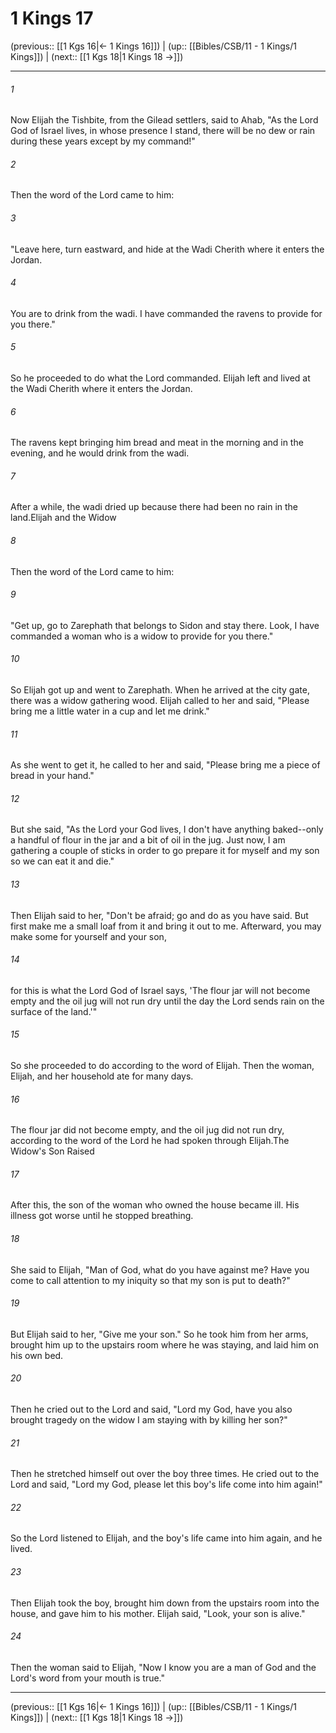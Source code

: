 # 1 Kings 17

(previous:: [[1 Kgs 16|← 1 Kings 16]]) | (up:: [[Bibles/CSB/11 - 1 Kings/1 Kings]]) | (next:: [[1 Kgs 18|1 Kings 18 →]])

***


###### 1 
Now Elijah the Tishbite, from the Gilead settlers, said to Ahab, "As the Lord God of Israel lives, in whose presence I stand, there will be no dew or rain during these years except by my command!" 

###### 2 
Then the word of the Lord came to him: 

###### 3 
"Leave here, turn eastward, and hide at the Wadi Cherith where it enters the Jordan. 

###### 4 
You are to drink from the wadi. I have commanded the ravens to provide for you there." 

###### 5 
So he proceeded to do what the Lord commanded. Elijah left and lived at the Wadi Cherith where it enters the Jordan. 

###### 6 
The ravens kept bringing him bread and meat in the morning and in the evening, and he would drink from the wadi. 

###### 7 
After a while, the wadi dried up because there had been no rain in the land.Elijah and the Widow 

###### 8 
Then the word of the Lord came to him: 

###### 9 
"Get up, go to Zarephath that belongs to Sidon and stay there. Look, I have commanded a woman who is a widow to provide for you there." 

###### 10 
So Elijah got up and went to Zarephath. When he arrived at the city gate, there was a widow gathering wood. Elijah called to her and said, "Please bring me a little water in a cup and let me drink." 

###### 11 
As she went to get it, he called to her and said, "Please bring me a piece of bread in your hand." 

###### 12 
But she said, "As the Lord your God lives, I don't have anything baked--only a handful of flour in the jar and a bit of oil in the jug. Just now, I am gathering a couple of sticks in order to go prepare it for myself and my son so we can eat it and die." 

###### 13 
Then Elijah said to her, "Don't be afraid; go and do as you have said. But first make me a small loaf from it and bring it out to me. Afterward, you may make some for yourself and your son, 

###### 14 
for this is what the Lord God of Israel says, 'The flour jar will not become empty and the oil jug will not run dry until the day the Lord sends rain on the surface of the land.'" 

###### 15 
So she proceeded to do according to the word of Elijah. Then the woman, Elijah, and her household ate for many days. 

###### 16 
The flour jar did not become empty, and the oil jug did not run dry, according to the word of the Lord he had spoken through Elijah.The Widow's Son Raised 

###### 17 
After this, the son of the woman who owned the house became ill. His illness got worse until he stopped breathing. 

###### 18 
She said to Elijah, "Man of God, what do you have against me? Have you come to call attention to my iniquity so that my son is put to death?" 

###### 19 
But Elijah said to her, "Give me your son." So he took him from her arms, brought him up to the upstairs room where he was staying, and laid him on his own bed. 

###### 20 
Then he cried out to the Lord and said, "Lord my God, have you also brought tragedy on the widow I am staying with by killing her son?" 

###### 21 
Then he stretched himself out over the boy three times. He cried out to the Lord and said, "Lord my God, please let this boy's life come into him again!" 

###### 22 
So the Lord listened to Elijah, and the boy's life came into him again, and he lived. 

###### 23 
Then Elijah took the boy, brought him down from the upstairs room into the house, and gave him to his mother. Elijah said, "Look, your son is alive." 

###### 24 
Then the woman said to Elijah, "Now I know you are a man of God and the Lord's word from your mouth is true."

***

(previous:: [[1 Kgs 16|← 1 Kings 16]]) | (up:: [[Bibles/CSB/11 - 1 Kings/1 Kings]]) | (next:: [[1 Kgs 18|1 Kings 18 →]])
